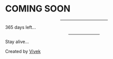 <!DOCTYPE html>
<html lang="en">

<body>
    <div>
        <div>
            <h1>COMING SOON</h1>
            <hr style="margin: auto; width: 30%" />
            <p>365 days left...</p>
            <hr style="margin: auto; width: 20%" />
            <p>Stay alive...</p>
        </div>
        <div>
            Created by <a href="https://github.com/itsvks19/">Vivek</a>
        </div>
    </div>
</body>

</html>
